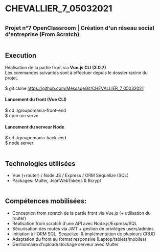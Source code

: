 # CHEVALLIER_7_05032021
<br /><font style="font-size: 18px;"><b>Projet n°7 OpenClassroom | Création d'un réseau social d'entreprise (From Scratch)</b></font><br /><br />
## Execution
Réalisation de la partie front via <b>Vue.js CLI (3.0.7)</b><br />
Les commandes suivantes sont à effectuer depuis le dossier racine du projet.<br /><br />
$ git clone https://github.com/MessageGit/CHEVALLIER_7_05032021<br />
#### Lancement du front (Vue CLI)
$ cd ./groupomania-front-end<br />
$ npm run serve<br />
#### Lancement du serveur Node
$ cd ./groupomania-back-end<br />
$ node server
<br /><br />
## Technologies utilisées
- Vue (+router) / Node.JS / Express / ORM Sequelize (SQL)<br />
- Packages: Multer, JsonWebTokens & Bcrypt
<br /><br />
## Compétences mobilisées:
- Conception from scratch de la partie front via Vue.js (+ utilisation du router)<br />
- Réalisation from scratch d'une API avec Node.js/Express/SQL<br />
- Sécurisation des routes via JWT + gestion de privilèges users/admins<br />
- Initiation à l'ORM SQL 'Sequelize' & implémentation de plusieurs CRUD<br />
- Adaptation du front au format responsive (Laptop/tablets/mobiles)<br />
- Gestionnaire d'upload/stockage serveur avec Multer
